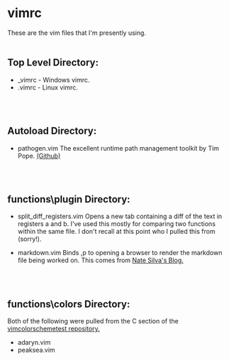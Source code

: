 vimrc
=====

These are the vim files that I'm presently using.
<br>
<br>

Top Level Directory:
--------------------
* \_vimrc - Windows vimrc.
* .vimrc - Linux vimrc.
<br>
<br>

Autoload Directory:
-------------------
*   pathogen.vim
    The excellent runtime path management toolkit by Tim Pope. [\(Github\)](https://github.com/tpope/vim-pathogen)
<br>
<br>

functions\\plugin Directory:
----------------------------

*   split\_diff\_registers.vim
    Opens a new tab containing a diff of the text in registers a and b. I've used this mostly for comparing two functions within the same file.
    I don't recall at this point who I pulled this from (sorry!).

*   markdown.vim
    Binds ,p to opening a browser to render the markdown file being worked on. This comes from [Nate Silva's Blog.](http://blog.natesilva.com/post/5256838248/how-to-preview-a-markdown-document-in-vim)
<br>
<br>

functions\\colors Directory:
----------------------------

Both of the following were pulled from the C section of the [vimcolorschemetest repository.](http://vimcolorschemetest.googlecode.com/svn/html/index-c.html)

* adaryn.vim
* peaksea.vim
